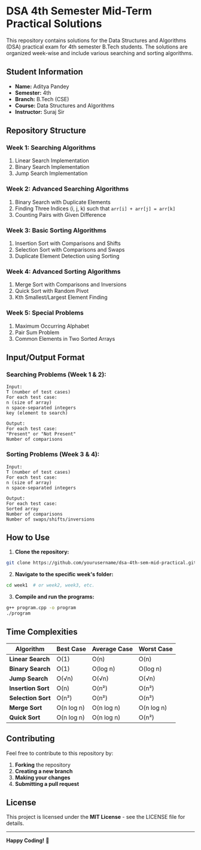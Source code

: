 # DSA 4th Semester Mid-Term Practical Solutions

This repository contains solutions for the Data Structures and Algorithms (DSA) practical exam for 4th semester B.Tech students. The solutions are organized week-wise and include various searching and sorting algorithms.

## Student Information
- **Name:** Aditya Pandey  
- **Semester:** 4th  
- **Branch:** B.Tech (CSE)  
- **Course:** Data Structures and Algorithms  
- **Instructor:** Suraj Sir  

## Repository Structure

### Week 1: Searching Algorithms
1. Linear Search Implementation  
2. Binary Search Implementation  
3. Jump Search Implementation  

### Week 2: Advanced Searching Algorithms
1. Binary Search with Duplicate Elements  
2. Finding Three Indices (i, j, k) such that `arr[i] + arr[j] = arr[k]`  
3. Counting Pairs with Given Difference  

### Week 3: Basic Sorting Algorithms
1. Insertion Sort with Comparisons and Shifts  
2. Selection Sort with Comparisons and Swaps  
3. Duplicate Element Detection using Sorting  

### Week 4: Advanced Sorting Algorithms
1. Merge Sort with Comparisons and Inversions  
2. Quick Sort with Random Pivot  
3. Kth Smallest/Largest Element Finding  

### Week 5: Special Problems
1. Maximum Occurring Alphabet  
2. Pair Sum Problem  
3. Common Elements in Two Sorted Arrays  

## Input/Output Format

### Searching Problems (Week 1 & 2):
```
Input:
T (number of test cases)
For each test case:
n (size of array)
n space-separated integers
key (element to search)

Output:
For each test case:
"Present" or "Not Present"
Number of comparisons
```

### Sorting Problems (Week 3 & 4):
```
Input:
T (number of test cases)
For each test case:
n (size of array)
n space-separated integers

Output:
For each test case:
Sorted array
Number of comparisons
Number of swaps/shifts/inversions
```

## How to Use

1. **Clone the repository:**
```bash
git clone https://github.com/yourusername/dsa-4th-sem-mid-practical.git
```

2. **Navigate to the specific week's folder:**
```bash
cd week1  # or week2, week3, etc.
```

3. **Compile and run the programs:**
```bash
g++ program.cpp -o program
./program
```

## Time Complexities

| Algorithm        | Best Case | Average Case | Worst Case |
|-----------------|-----------|-------------|------------|
| **Linear Search** | O(1) | O(n) | O(n) |
| **Binary Search** | O(1) | O(log n) | O(log n) |
| **Jump Search** | O(√n) | O(√n) | O(√n) |
| **Insertion Sort** | O(n) | O(n²) | O(n²) |
| **Selection Sort** | O(n²) | O(n²) | O(n²) |
| **Merge Sort** | O(n log n) | O(n log n) | O(n log n) |
| **Quick Sort** | O(n log n) | O(n log n) | O(n²) |

## Contributing

Feel free to contribute to this repository by:
1. **Forking** the repository
2. **Creating a new branch**
3. **Making your changes**
4. **Submitting a pull request**

## License

This project is licensed under the **MIT License** - see the LICENSE file for details.

---
**Happy Coding!** 🚀

